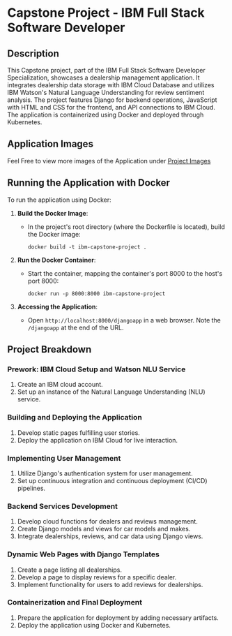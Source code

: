 # Capstone Project - IBM Full Stack Software Developer 

## Description

This Capstone project, part of the IBM Full Stack Software Developer Specialization, showcases a dealership management application. It integrates dealership data storage with IBM Cloud Database and utilizes IBM Watson's Natural Language Understanding for review sentiment analysis. The project features Django for backend operations, JavaScript with HTML and CSS for the frontend, and API connections to IBM Cloud. The application is containerized using Docker and deployed through Kubernetes.

## Application Images

Feel Free to view more images of the Application under [Project Images](project_images/)


## Running the Application with Docker

To run the application using Docker:

1. **Build the Docker Image**:
   - In the project's root directory (where the Dockerfile is located), build the Docker image:
     ```
     docker build -t ibm-capstone-project .
     ```

2. **Run the Docker Container**:
   - Start the container, mapping the container's port 8000 to the host's port 8000:
     ```
     docker run -p 8000:8000 ibm-capstone-project
     ```

3. **Accessing the Application**:
   - Open `http://localhost:8000/djangoapp` in a web browser. Note the `/djangoapp` at the end of the URL.

## Project Breakdown

### Prework: IBM Cloud Setup and Watson NLU Service
1. Create an IBM cloud account.
2. Set up an instance of the Natural Language Understanding (NLU) service.

### Building and Deploying the Application
1. Develop static pages fulfilling user stories.
2. Deploy the application on IBM Cloud for live interaction.

### Implementing User Management
1. Utilize Django's authentication system for user management.
2. Set up continuous integration and continuous deployment (CI/CD) pipelines.

### Backend Services Development
1. Develop cloud functions for dealers and reviews management.
2. Create Django models and views for car models and makes.
3. Integrate dealerships, reviews, and car data using Django views.

### Dynamic Web Pages with Django Templates
1. Create a page listing all dealerships.
2. Develop a page to display reviews for a specific dealer.
3. Implement functionality for users to add reviews for dealerships.

### Containerization and Final Deployment
1. Prepare the application for deployment by adding necessary artifacts.
2. Deploy the application using Docker and Kubernetes.
